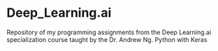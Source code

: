 # Deep_Learning.ai
Repository of my programming assignments from the Deep Learning.ai specialization course taught by the Dr. Andrew Ng. Python with Keras
